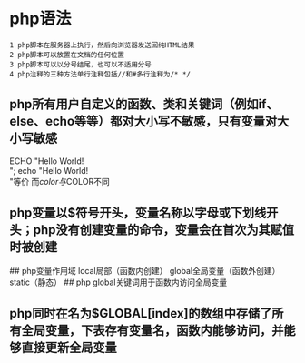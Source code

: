 # php语法
    1 php脚本在服务器上执行，然后向浏览器发送回纯HTML结果
    2 php脚本可以放置在文档的任何位置
    3 php脚本可以以分号结尾，也可以不适用分号
    4 php注释的三种方法单行注释包括//和#多行注释为/* */
## php所有用户自定义的函数、类和关键词（例如if、else、echo等等）都对大小写不敏感，只有变量对大小写敏感
ECHO "Hello World!<br>";
echo "Hello World!<br>"等价
而$color与$COLOR不同
## php变量以$符号开头，变量名称以字母或下划线开头；php没有创建变量的命令，变量会在首次为其赋值时被创建
<?php
    $txt="Hello world!";
    $x=5;
    $y=10.5;
？>
## php变量作用域
local局部（函数内创建）
global全局变量（函数外创建）
static（静态）
## php global关键词用于函数内访问全局变量
<?php
    $x=5;
    $y=10;
    function myTest(){
        global $x,$y;
        $y=$x+$y;
    }
    myTest();
    echo $y;
?>
## php同时在名为$GLOBAL[index]的数组中存储了所有全局变量，下表存有变量名，函数内能够访问，并能够直接更新全局变量
<?php
    $x=5;
    $y=10;
    function myTest(){
        $GLOBALS['y']=$GLOBALS['x']+$GLOBALS['y'];
    }
    myTest();
    echo $y;
?>